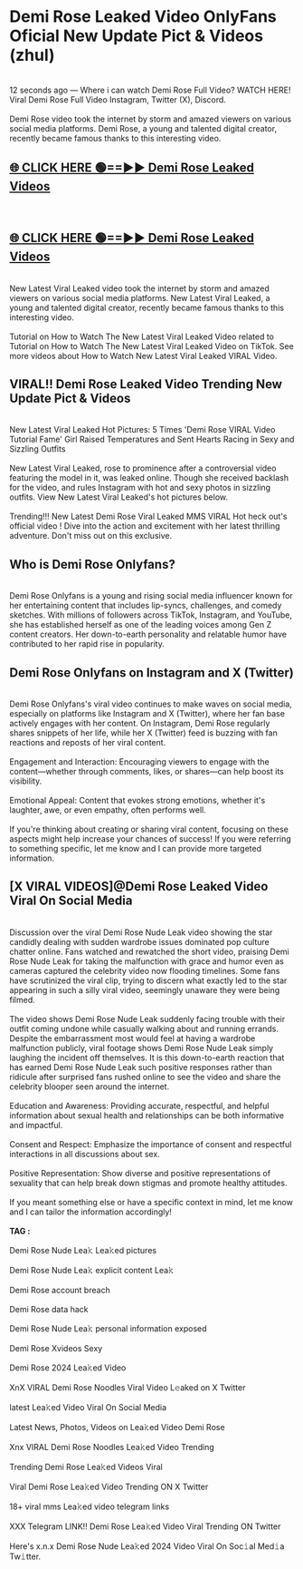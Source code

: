# Demi Rose Leaked Video OnlyFans Oficial New Update Pict & Videos (zhul)
<br>
12 seconds ago — Where i can watch Demi Rose Full Video? WATCH HERE! Viral Demi Rose Full Video Instagram, Twitter (X), Discord.
<br><br>
Demi Rose video took the internet by storm and amazed viewers on various social media platforms. Demi Rose, a young and talented digital creator, recently became famous thanks to this interesting video.
<br>
<h2><a href="https://play.trustnlinepharmacy.us?title=Demi_Rose">🌐 CLICK HERE 🟢==►► Demi Rose Leaked Videos</a></h2>
<br>
<h2><a href="https://play.trustnlinepharmacy.us?title=Demi_Rose">🌐 CLICK HERE 🟢==►► Demi Rose Leaked Videos</a></h2>
<br>
New Latest Viral Leaked video took the internet by storm and amazed viewers on various social media platforms. New Latest Viral Leaked, a young and talented digital creator, recently became famous thanks to this interesting video.
<br><br>
Tutorial on How to Watch The New Latest Viral Leaked Video related to Tutorial on How to Watch The New Latest Viral Leaked Video on TikTok. See more videos about How to Watch New Latest Viral Leaked VIRAL Video.
<br>
<h2>VIRAL!! Demi Rose Leaked Video Trending New Update Pict & Videos</h2>
<br>
New Latest Viral Leaked Hot Pictures: 5 Times 'Demi Rose VIRAL Video Tutorial Fame' Girl Raised Temperatures and Sent Hearts Racing in Sexy and Sizzling Outfits
<br><br>
New Latest Viral Leaked, rose to prominence after a controversial video featuring the model in it, was leaked online. Though she received backlash for the video, and rules Instagram with hot and sexy photos in sizzling outfits. View New Latest Viral Leaked's hot pictures below.
<br><br>
Trending!!! New Latest Demi Rose Viral Leaked MMS VIRAL Hot heck out's official video ! Dive into the action and excitement with her latest thrilling adventure. Don't miss out on this exclusive.
<br>
<h2>Who is Demi Rose Onlyfans?</h2>
<br>
Demi Rose Onlyfans is a young and rising social media influencer known for her entertaining content that includes lip-syncs, challenges, and comedy sketches. With millions of followers across TikTok, Instagram, and YouTube, she has established herself as one of the leading voices among Gen Z content creators. Her down-to-earth personality and relatable humor have contributed to her rapid rise in popularity.
<br>
<h2>Demi Rose Onlyfans on Instagram and X (Twitter)</h2>
<br>
Demi Rose Onlyfans's viral video continues to make waves on social media, especially on platforms like Instagram and X (Twitter), where her fan base actively engages with her content. On Instagram, Demi Rose regularly shares snippets of her life, while her X (Twitter) feed is buzzing with fan reactions and reposts of her viral content.
<br><br>
Engagement and Interaction: Encouraging viewers to engage with the content—whether through comments, likes, or shares—can help boost its visibility.
<br><br>
Emotional Appeal: Content that evokes strong emotions, whether it's laughter, awe, or even empathy, often performs well.
<br><br>
If you're thinking about creating or sharing viral content, focusing on these aspects might help increase your chances of success! If you were referring to something specific, let me know and I can provide more targeted information.
<br>
<h2>[X VIRAL VIDEOS]@Demi Rose Leaked Video Viral On Social Media</h2>
<br>
Discussion over the viral Demi Rose Nude Leak video showing the star candidly dealing with sudden wardrobe issues dominated pop culture chatter online. Fans watched and rewatched the short video, praising Demi Rose Nude Leak for taking the malfunction with grace and humor even as cameras captured the celebrity video now flooding timelines. Some fans have scrutinized the viral clip, trying to discern what exactly led to the star appearing in such a silly viral video, seemingly unaware they were being filmed.
<br><br>
The video shows Demi Rose Nude Leak suddenly facing trouble with their outfit coming undone while casually walking about and running errands. Despite the embarrassment most would feel at having a wardrobe malfunction publicly, viral footage shows Demi Rose Nude Leak simply laughing the incident off themselves. It is this down-to-earth reaction that has earned Demi Rose Nude Leak such positive responses rather than ridicule after surprised fans rushed online to see the video and share the celebrity blooper seen around the internet.
<br><br>
Education and Awareness: Providing accurate, respectful, and helpful information about sexual health and relationships can be both informative and impactful.
<br><br>
Consent and Respect: Emphasize the importance of consent and respectful interactions in all discussions about sex.
<br><br>
Positive Representation: Show diverse and positive representations of sexuality that can help break down stigmas and promote healthy attitudes.
<br><br>
If you meant something else or have a specific context in mind, let me know and I can tailor the information accordingly!
<br><br>
<strong>TAG :</strong>
<br><br>
Demi Rose Nude Lea𝚔 Lea𝚔ed pictures
<br><br>
Demi Rose Nude Lea𝚔 explicit content Lea𝚔
<br><br>
Demi Rose account breach
<br><br>
Demi Rose data hack
<br><br>
Demi Rose Nude Lea𝚔 personal information exposed
<br><br>
Demi Rose Xvideos Sexy
<br><br>
Demi Rose 2024 Lea𝚔ed Video
<br><br>
XnX VIRAL Demi Rose Noodles Viral Video L𝚎aked on X Twitter
<br><br>
latest Lea𝚔ed Video Viral On Social Media
<br><br>
Latest News, Photos, Videos on Lea𝚔ed Video Demi Rose
<br><br>
Xnx VIRAL Demi Rose Noodles Lea𝚔ed Video Trending
<br><br>
Trending Demi Rose Lea𝚔ed Videos Viral
<br><br>
Viral Demi Rose Lea𝚔ed Video Trending ON X Twitter
<br><br>
18+ viral mms Lea𝚔ed video telegram links
<br><br>
XXX Telegram LINK!! Demi Rose Lea𝚔ed Video Viral Trending ON Twitter
<br><br>
Here's x.n.x Demi Rose Nude Lea𝚔ed 2024 Video Viral On Soc𝚒al Med𝚒a Tw𝚒tter.
